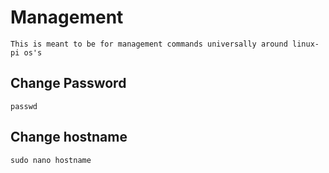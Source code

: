 # Management

    This is meant to be for management commands universally around linux-pi os's
    
## Change Password

    passwd
    
## Change hostname

    sudo nano hostname